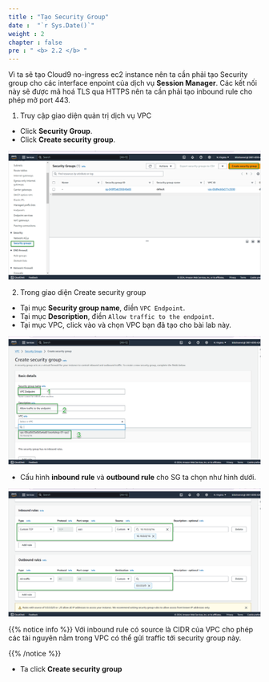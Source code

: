 ```yaml
---
title : "Tạo Security Group"
date :  "`r Sys.Date()`" 
weight : 2 
chapter : false
pre : " <b> 2.2 </b> "
---
```


Vì ta sẽ tạo Cloud9 no-ingress ec2 instance nên ta cần phải tạo Security group cho các interface enpoint của dịch vụ **Session Manager**. Các kết nối này sẽ được mã hoá TLS qua HTTPS nên ta cần phải tạo inbound rule cho phép mở port 443.

1. Truy cập giao diện quản trị dịch vụ VPC
- Click **Security Group**.
- Click **Create security group**.

![VPC](/images/2-prerequiste/2.2-createSG/001-createSG.png)

2. Trong giao diện Create security group
- Tại mục **Security group name**, điền `VPC Endpoint`.
- Tại mục **Description**, điền `Allow traffic to the endpoint`.
- Tại mục VPC, click vào và chọn VPC bạn đã tạo cho bài lab này.

![VPC](/images/2-prerequiste/2.2-createSG/002-createSG.png)

- Cấu hình **inbound rule** và **outbound rule** cho SG ta chọn như hình dưới.

![VPC](/images/2-prerequiste/2.2-createSG/003-createSG.png)

{{% notice info %}}
Với inbound rule có source là CIDR của VPC cho phép các tài nguyên nằm trong VPC có thể gửi traffic tới security group này.

{{% /notice %}}

- Ta click **Create security group**


